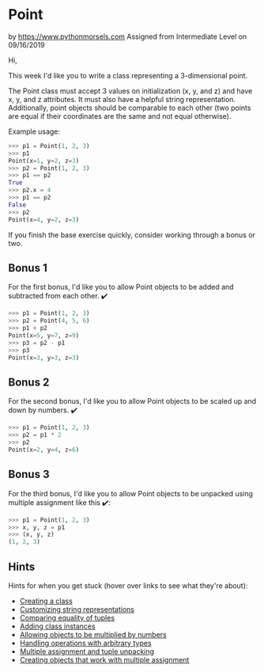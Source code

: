 
# Point

by https://www.pythonmorsels.com
Assigned from Intermediate Level on 09/16/2019

Hi,

This week I'd like you to write a class representing a 3-dimensional point.

The Point class must accept 3 values on initialization (x, y, and z) and have x, y, and z attributes. It must also have a helpful string representation. Additionally, point objects should be comparable to each other (two points are equal if their coordinates are the same and not equal otherwise).

Example usage:

```python
>>> p1 = Point(1, 2, 3)
>>> p1
Point(x=1, y=2, z=3)
>>> p2 = Point(1, 2, 3)
>>> p1 == p2
True
>>> p2.x = 4
>>> p1 == p2
False
>>> p2
Point(x=4, y=2, z=3)
```

If you finish the base exercise quickly, consider working through a bonus or two.

## Bonus 1

For the first bonus, I'd like you to allow Point objects to be added and subtracted from each other. ✔️

```python
>>> p1 = Point(1, 2, 3)
>>> p2 = Point(4, 5, 6)
>>> p1 + p2
Point(x=5, y=7, z=9)
>>> p3 = p2 - p1
>>> p3
Point(x=3, y=3, z=3)
```

## Bonus 2

For the second bonus, I'd like you to allow Point objects to be scaled up and down by numbers. ✔️

```python
>>> p1 = Point(1, 2, 3)
>>> p2 = p1 * 2
>>> p2
Point(x=2, y=4, z=6)
```

## Bonus 3

For the third bonus, I'd like you to allow Point objects to be unpacked using multiple assignment like this ✔️:

```python
>>> p1 = Point(1, 2, 3)
>>> x, y, z = p1
>>> (x, y, z)
(1, 2, 3)
```

## Hints

Hints for when you get stuck (hover over links to see what they're about):

- [Creating a class](https://www.youtube.com/watch?v=ZDa-Z5JzLYM&feature=youtu.be&t=99)
- [Customizing string representations](https://www.youtube.com/watch?v=5cvM-crlDvg)
- [Comparing equality of tuples](https://treyhunner.com/2019/03/python-deep-comparisons-and-code-readability/#Deep_equality)
- [Adding class instances](https://thepythonguru.com/python-operator-overloading/)
- [Allowing objects to be multiplied by numbers](http://www.openbookproject.net/thinkcs/python/english2e/ch15.html#operator-overloading)
- [Handling operations with arbitrary types](https://docs.python.org/3/library/constants.html#NotImplemented)
- [Multiple assignment and tuple unpacking](https://treyhunner.com/2018/03/tuple-unpacking-improves-python-code-readability/)
- [Creating objects that work with multiple assignment](https://treyhunner.com/2018/06/how-to-make-an-iterator-in-python/#Generators_can_help_when_making_iterables_too)
